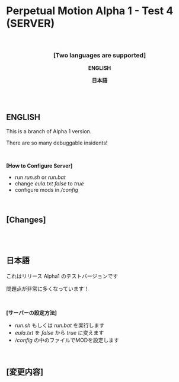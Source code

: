 # Perpetual Motion Alpha 1 - Test 4 (SERVER)

<br>

### <p style="text-align: center;"><strong>[Two languages are supported]</strong></p><p style="text-align: center;">

<p style="text-align: center;"><span><strong>ENGLISH</strong></span></p>

<p style="text-align: center;"><strong>日本語</strong></span></p>

<br>
<br>

## **ENGLISH**

This is a branch of Alpha 1 version.

There are so many debuggable insidents!

<br>

**[How to Configure Server]**

- run _run.sh_ or _run.bat_
- change _eula.txt_ _false_ to _true_ 
- configure mods in _/config_

<br>

**[Changes]**
- 


<br>
<br>

## **日本語**

これはリリース Alpha1 のテストバージョンです

問題点が非常に多くなっています！

<br>

**[サーバーの設定方法]**

- _run.sh_ もしくは _run.bat_ を実行します
- _eula.txt_ を _false_ から _true_ に変えます 
- _/config_ の中のファイルでMODを設定します

<br>

**[変更内容]**
- 